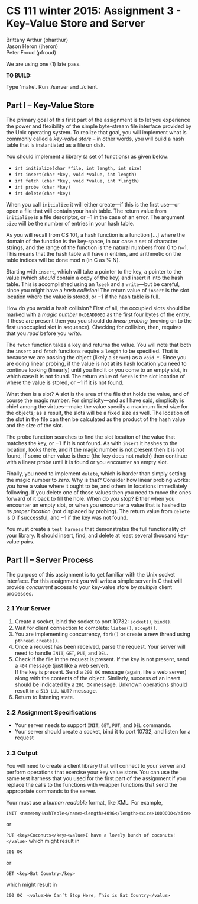 
# CS 111 winter 2015: Assignment 3 - Key-Value Store and Server

Brittany Arthur (bharthur)  
Jason Heron (jheron)  
Peter Froud (pfroud)  

We are using one (1) late pass.

**TO BUILD:**

Type 'make'.
Run ./server and ./client.

## Part I – Key-Value Store

The primary goal of this first part of the assignment is to let you experience the power and flexibility of the simple byte-stream
file interface provided by the Unix operating system. To realize that goal, you will implement what is commonly called a
*key-value store* – in other words, you will build a hash table that is instantiated as a file on disk.

You should implement a library (a set of functions) as given below:

* ``int initialize(char *file, int length, int size)``
* ``int insert(char *key, void *value, int length)``
* ``int fetch (char *key, void *value, int *length)``
* ``int probe (char *key)``
* ``int delete(char *key)``

When you call ``initialize`` it will either create—if this is the first use—or open a file that will contain your hash table.
The return value from ``initialize`` is a file descriptor, or −1 in the case of an error. The argument ``size`` will be the number
of entries in your hash table.

As you will recall from CS 101, a hash function is a function [...]
where the domain of the function is the key-space, in our case a set of character strings, and the range of the function is the
natural numbers from 0 to n−1. This means that the hash table will have n entries, and arithmetic on the table indices will
be done mod n (in C as % N).

Starting with ``insert``, which will take a pointer to the key, a pointer to the value (which *should* contain a copy of the key)
and insert it into the hash table. This is accomplished using an ``lseek`` and a ``write``—but be careful, since you might have a
*hash collision*! The return value of ``insert`` is the slot location where the value is stored, or −1 if the hash table is full.

How do you avoid a hash collision? First of all, the occupied slots should be marked with a *magic number* ``0xDEADD00D`` as
the first four bytes of the entry, if these are present then you you should do *linear probing* (moving on to the first unoccupied
slot in sequence). Checking for collision, then, requires that you *read* before you *write*.

The ``fetch`` function takes a key and returns the value. You will note that both the ``insert`` and ``fetch`` functions require
a ``length`` to be specified. That is because we are passing the object (likely a ``struct``) as a ``void *``. Since you are doing linear
probing, if the value is not at its hash location you need to continue looking (linearly) until you find it or you come to an
empty slot, in which case it is not found. The return value of ``fetch`` is the slot location of where the value is stored, or −1 if
it is not found.

What then is a slot? A slot is the area of the file that holds the value, and of course the magic number. For simplicity—and
as I have said, simplicity is chief among the virtues—make the value specify a maximum fixed size for the objects; as a result,
the slots will be a fixed size as well. The location of the slot in the file can then be calculated as the product of the hash value
and the size of the slot.

The probe function searches to find the slot location of the value that matches the key, or −1 if it is not found. As with
``insert`` it hashes to the location, looks there, and if the magic number is not present then it is not found, if some other value
is there (the key does not match) then continue with a linear probe until it is found or you encounter an empty slot.

Finally, you need to implement ``delete``, which is harder than simply setting the magic number to *zero*. Why is that?
Consider how linear probing works: you have a value where it ought to be, and others in locations immediately following.
If you delete one of those values then you need to move the ones forward of it back to fill the hole. When do you stop?
Either when you encounter an empty slot, or when you encounter a value that is hashed to its *proper location* (not displaced
by probing). The return value from ``delete`` is 0 if successful, and −1 if the key was not found.

You must create a ``test harness`` that demonstrates the full functionality of your library. It should insert, find, and delete at
least several thousand key-value pairs.

## Part II – Server Process

The purpose of this assignment is to get familiar with the Unix socket interface. For this assignment you will write a simple
server in C that will provide *concurrent* access to your key-value store by *multiple* client processes.

### 2.1 Your Server

1. Create a socket, bind the socket to port 10732: ``socket()``, ``bind()``.
2. Wait for client connection to complete: ``listen()``, ``accept()``.
3. You are implementing concurrency, ``fork()`` or create a new thread using ``pthread.create()``.
4. Once a request has been received, parse the request. Your server will need to handle ``INIT``, ``GET``, ``PUT``, and ``DEL``.
5. Check if the file in the request is present.
If the key is not present, send a ``404`` message (just like a web server).  
If the key is present. Send a ``200 OK`` message (again, like a web server) along with the contents of the object. Similarly, success of an insert should be indicated by a ``201 OK`` message.
Unknown operations should result in a ``513 LUL WUT?`` message.
6. Return to listening state.

### 2.2 Assignment Specifications

* Your server needs to support ``INIT``, ``GET``, ``PUT``, and ``DEL`` commands.
* Your server should create a socket, bind it to port 10732, and listen for a request

### 2.3 Output

You will need to create a client library that will connect to your server and perform operations that exercise your key value store. You can use the same test harness that you used for the first part of the assignment if you replace the calls to the functions with wrapper functions that send the appropriate commands to the server.

Your must use a *human readable* format, like XML. For example,

``INIT <name>myHashTable</name><length>4096</length><size>1000000</size>``

or

``PUT <key>Coconuts</key><value>I have a lovely bunch of coconuts!</value>``
which might result in

``201 OK``

or

``GET <key>Bat Country</key>``

which might result in

``200 OK 
<value>We Can’t Stop Here, This is Bat Country</value>``
